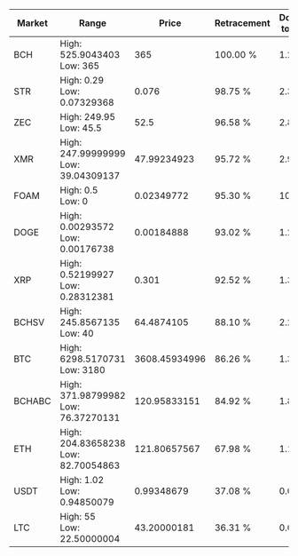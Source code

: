 | Market | Range | Price| Retracement | Doubles to 50% |
| --- | --- | --- | --- | --- |
| BCH | High: 525.9043403<br />Low: 365 | 365 | 100.00 % | 1.22 |
| STR | High: 0.29<br />Low: 0.07329368 | 0.076 | 98.75 % | 2.39 |
| ZEC | High: 249.95<br />Low: 45.5 | 52.5 | 96.58 % | 2.81 |
| XMR | High: 247.99999999<br />Low: 39.04309137 | 47.99234923 | 95.72 % | 2.99 |
| FOAM | High: 0.5<br />Low: 0 | 0.02349772 | 95.30 % | 10.64 |
| DOGE | High: 0.00293572<br />Low: 0.00176738 | 0.00184888 | 93.02 % | 1.27 |
| XRP | High: 0.52199927<br />Low: 0.28312381 | 0.301 | 92.52 % | 1.34 |
| BCHSV | High: 245.8567135<br />Low: 40 | 64.4874105 | 88.10 % | 2.22 |
| BTC | High: 6298.5170731<br />Low: 3180 | 3608.45934996 | 86.26 % | 1.31 |
| BCHABC | High: 371.98799982<br />Low: 76.37270131 | 120.95833151 | 84.92 % | 1.85 |
| ETH | High: 204.83658238<br />Low: 82.70054863 | 121.80657567 | 67.98 % | 1.18 |
| USDT | High: 1.02<br />Low: 0.94850079 | 0.99348679 | 37.08 % | 0.00 |
| LTC | High: 55<br />Low: 22.50000004 | 43.20000181 | 36.31 % | 0.00 |
